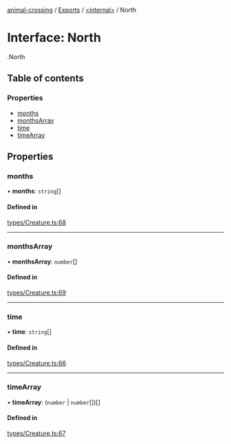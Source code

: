 [animal-crossing](../README.md) / [Exports](../modules.md) / [<internal\>](../modules/internal_.md) / North

# Interface: North

[<internal>](../modules/internal_.md).North

## Table of contents

### Properties

- [months](internal_.North.md#months)
- [monthsArray](internal_.North.md#monthsarray)
- [time](internal_.North.md#time)
- [timeArray](internal_.North.md#timearray)

## Properties

### months

• **months**: `string`[]

#### Defined in

[types/Creature.ts:68](https://github.com/Norviah/animal-crossing/blob/3810f6b/module/types/Creature.ts#L68)

___

### monthsArray

• **monthsArray**: `number`[]

#### Defined in

[types/Creature.ts:69](https://github.com/Norviah/animal-crossing/blob/3810f6b/module/types/Creature.ts#L69)

___

### time

• **time**: `string`[]

#### Defined in

[types/Creature.ts:66](https://github.com/Norviah/animal-crossing/blob/3810f6b/module/types/Creature.ts#L66)

___

### timeArray

• **timeArray**: (`number` \| `number`[])[]

#### Defined in

[types/Creature.ts:67](https://github.com/Norviah/animal-crossing/blob/3810f6b/module/types/Creature.ts#L67)
